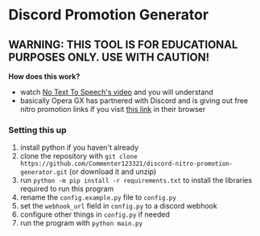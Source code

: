 # Discord Promotion Generator
## WARNING: THIS TOOL IS FOR EDUCATIONAL PURPOSES ONLY. USE WITH CAUTION!

**How does this work?**
- watch [No Text To Speech's video](https://www.youtube.com/watch?v=yWqqMp6ca30) and you will understand
- basically Opera GX has partnered with Discord and is giving out free nitro promotion links if you visit [this link](https://www.opera.com/gx/discord-nitro) in their browser

### Setting this up
1. install python if you haven't already
2. clone the repository with `git clone https://github.com/Commenter123321/discord-nitro-promotion-generator.git` (or download it and unzip)
3. run `python -m pip install -r requirements.txt` to install the libraries required to run this program
4. rename the `config.example.py` file to `config.py`
5. set the `webhook_url` field in `config.py` to a discord webhook
6. configure other things in `config.py` if needed
7. run the program with `python main.py`